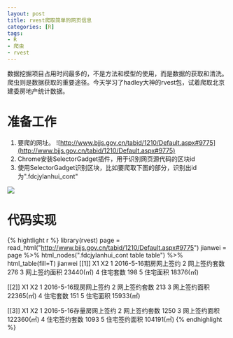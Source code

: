 ```yaml
---
layout: post
title: rvest爬取简单的网页信息
categories: [R]
tags:
- R
- 爬虫
- rvest
---
```


数据挖掘项目占用时间最多的，不是方法和模型的使用，而是数据的获取和清洗。爬虫则是数据获取的重要途径。今天学习了hadley大神的rvest包，试着爬取北京建委房地产统计数据。

# 准备工作

1. 要爬的网址。 ![http://www.bjjs.gov.cn/tabid/1210/Default.aspx#9775](http://www.bjjs.gov.cn/tabid/1210/Default.aspx#9775)
2. Chrome安装SelectorGadget插件，用于识别网页源代码的区块id
3. 使用SelectorGadget识别区块，比如要爬取下图的部分，识别出id为".fdcjylanhui_cont"

![](https://raw.githubusercontent.com/lixinyao/lixinyao.github.io/master/pictures/2016/jianwei.png)

# 代码实现

{% hightlight r %}
library(rvest)
page = read_html("http://www.bjjs.gov.cn/tabid/1210/Default.aspx#9775")
jianwei = page %>% html_nodes(".fdcjylanhui_cont table table") %>% html_table(fill=T)
jianwei
[[1]]
                     X1        X2
1 2016-5-16期房网上签约      <NA>
2          网上签约套数       276
3          网上签约面积 23440(㎡)
4              住宅套数       198
5              住宅面积 18376(㎡)

[[2]]
                     X1        X2
1 2016-5-16现房网上签约      <NA>
2          网上签约套数       213
3          网上签约面积 22365(㎡)
4              住宅套数       151
5              住宅面积 15933(㎡)

[[3]]
                       X1         X2
1 2016-5-16存量房网上签约       <NA>
2            网上签约套数       1250
3            网上签约面积 122360(㎡)
4            住宅签约套数       1093
5            住宅签约面积 104191(㎡)
{% endhighlight %}
